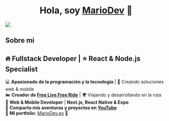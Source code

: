 <div align="center">
<h1 align="center">Hola, soy <a href="https://www.mariodev.es">MarioDev</a> 👋</h1>
</div>
<img src="https://i.postimg.cc/Hn1dgsFx/banner-git.png">


## Sobre mi
## 🔥 Fullstack Developer | ⭐ React & Node.js Specialist  

💻 **Apasionado de la programación y la tecnología** | 🚀 Creando soluciones web & mobile  
🏍️ **Creador de [Free Live Free Ride](https://www.freelivefreeride.com)** | 🌍 Viajando y desarrollando en la ruta  
📲 **Web & Mobile Developer** | **Next.js, React Native & Expo**  
🎥 **Comparto mis aventuras y proyectos en [YouTube](https://www.youtube.com/@freelivefreeride)**  
📂 **Mi portfolio:** [MarioDev.es](https://www.mariodev.es) 🚀  
